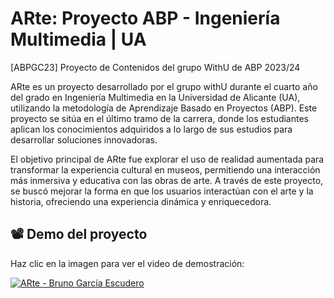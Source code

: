 # ARte: Proyecto ABP - Ingeniería Multimedia | UA
[ABPGC23] Proyecto de Contenidos del grupo WithU de ABP 2023/24

ARte es un proyecto desarrollado por el grupo withU durante el cuarto año del grado en Ingeniería Multimedia en la Universidad de Alicante (UA), utilizando la metodología de Aprendizaje Basado en Proyectos (ABP). Este proyecto se sitúa en el último tramo de la carrera, donde los estudiantes aplican los conocimientos adquiridos a lo largo de sus estudios para desarrollar soluciones innovadoras.

El objetivo principal de ARte fue explorar el uso de realidad aumentada para transformar la experiencia cultural en museos, permitiendo una interacción más inmersiva y educativa con las obras de arte. A través de este proyecto, se buscó mejorar la forma en que los usuarios interactúan con el arte y la historia, ofreciendo una experiencia dinámica y enriquecedora.


## 📽️ Demo del proyecto  

Haz clic en la imagen para ver el video de demostración:  

[![ARte - Bruno García Escudero](https://img.youtube.com/vi/-byk7npR5nE/0.jpg)](https://www.youtube.com/watch?v=-byk7npR5nE)


